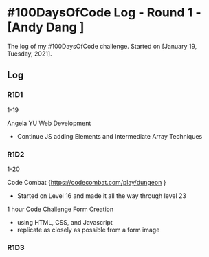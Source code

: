 # #100DaysOfCode Log - Round 1 - [Andy Dang ]

The log of my #100DaysOfCode challenge. Started on [January 19, Tuesday, 2021].

## Log
 
### R1D1 
1-19

Angela YU Web Development 
-   Continue JS adding Elements and Intermediate Array Techniques 

### R1D2
1-20

Code Combat {https://codecombat.com/play/dungeon }
-   Started on Level 16 and made it all the way through level 23

1 hour Code Challenge Form Creation 
- using HTML, CSS, and Javascript
- replicate as closely as possible from a form image 


### R1D3